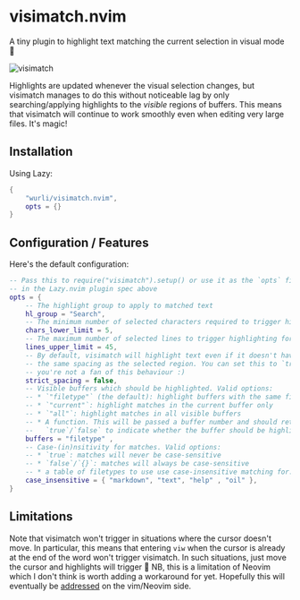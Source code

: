 # visimatch.nvim

A tiny plugin to highlight text matching the current selection in visual mode 💫

![visimatch](https://github.com/user-attachments/assets/c9547434-950c-4205-945d-097481baf85e)

Highlights are updated whenever the visual selection changes, but visimatch
manages to do this without noticeable lag by only searching/applying highlights
to the *visible* regions of buffers. This means that visimatch will continue to
work smoothly even when editing very large files. It's magic!

## Installation

Using Lazy:

``` lua
{
    "wurli/visimatch.nvim",
    opts = {}
}
```

## Configuration / Features

Here's the default configuration:

``` lua
-- Pass this to require("visimatch").setup() or use it as the `opts` field
-- in the Lazy.nvim plugin spec above
opts = {
    -- The highlight group to apply to matched text
    hl_group = "Search",
    -- The minimum number of selected characters required to trigger highlighting
    chars_lower_limit = 5,
    -- The maximum number of selected lines to trigger highlighting for
    lines_upper_limit = 45,
    -- By default, visimatch will highlight text even if it doesn't have exactly
    -- the same spacing as the selected region. You can set this to `true` if
    -- you're not a fan of this behaviour :)
    strict_spacing = false,
    -- Visible buffers which should be highlighted. Valid options:
    -- * `"filetype"` (the default): highlight buffers with the same filetype
    -- * `"current"`: highlight matches in the current buffer only
    -- * `"all"`: highlight matches in all visible buffers
    -- * A function. This will be passed a buffer number and should return
    --   `true`/`false` to indicate whether the buffer should be highlighted.
    buffers = "filetype" ,
    -- Case-(in)nsitivity for matches. Valid options:
    -- * `true`: matches will never be case-sensitive
    -- * `false`/`{}`: matches will always be case-sensitive
    -- * a table of filetypes to use use case-insensitive matching for.
    case_insensitive = { "markdown", "text", "help" , "oil" },
}
```

## Limitations

Note that visimatch won't trigger in situations where the cursor doesn't move.
In particular, this means that entering `viw` when the cursor is already at the
end of the word won't trigger visimatch. In such situations, just move the
cursor and highlights will trigger 💫 NB, this is a limitation of Neovim which I
don't think is worth adding a workaround for yet. Hopefully this will eventually
be [addressed](https://github.com/neovim/neovim/issues/19708) on the vim/Neovim
side.

